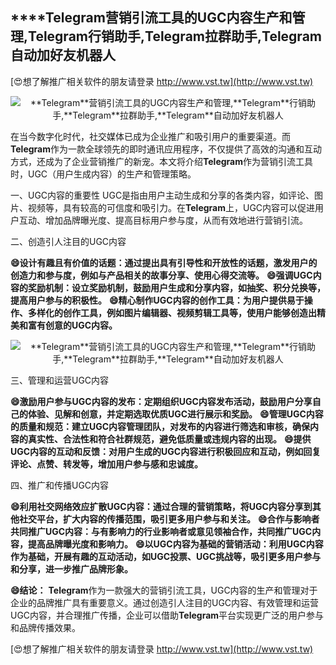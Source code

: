 ## ****Telegram**营销引流工具的UGC内容生产和管理,**Telegram**行销助手,**Telegram**拉群助手,**Telegram**自动加好友机器人**

[😍想了解推广相关软件的朋友请登录 http://www.vst.tw](http://www.vst.tw)

 <center><img src="https://vst.tw/MP4/tuiguang/png/6.png" alt="**Telegram**营销引流工具的UGC内容生产和管理,**Telegram**行销助手,**Telegram**拉群助手,**Telegram**自动加好友机器人"></center>

在当今数字化时代，社交媒体已成为企业推广和吸引用户的重要渠道。而**Telegram**作为一款全球领先的即时通讯应用程序，不仅提供了高效的沟通和互动方式，还成为了企业营销推广的新宠。本文将介绍**Telegram**作为营销引流工具时，UGC（用户生成内容）的生产和管理策略。

一、UGC内容的重要性
UGC是指由用户主动生成和分享的各类内容，如评论、图片、视频等，具有较高的可信度和吸引力。在**Telegram**上，UGC内容可以促进用户互动、增加品牌曝光度、提高目标用户参与度，从而有效地进行营销引流。

二、创造引人注目的UGC内容

**😄设计有趣且有价值的话题：通过提出具有引导性和开放性的话题，激发用户的创造力和参与度，例如与产品相关的故事分享、使用心得交流等。**
**😄强调UGC内容的奖励机制：设立奖励机制，鼓励用户生成和分享内容，如抽奖、积分兑换等，提高用户参与的积极性。**
**😄精心制作UGC内容的创作工具：为用户提供易于操作、多样化的创作工具，例如图片编辑器、视频剪辑工具等，使用户能够创造出精美和富有创意的UGC内容。**

 <center><img src="https://vst.tw/MP4/tuiguang/png/2.png" alt="**Telegram**营销引流工具的UGC内容生产和管理,**Telegram**行销助手,**Telegram**拉群助手,**Telegram**自动加好友机器人"></center>

三、管理和运营UGC内容

**😄激励用户参与UGC内容的发布：定期组织UGC内容发布活动，鼓励用户分享自己的体验、见解和创意，并定期选取优质UGC进行展示和奖励。**
**😄管理UGC内容的质量和规范：建立UGC内容管理团队，对发布的内容进行筛选和审核，确保内容的真实性、合法性和符合社群规范，避免低质量或违规内容的出现。**
**😄提供UGC内容的互动和反馈：对用户生成的UGC内容进行积极回应和互动，例如回复评论、点赞、转发等，增加用户参与感和忠诚度。**

四、推广和传播UGC内容

**😄利用社交网络效应扩散UGC内容：通过合理的营销策略，将UGC内容分享到其他社交平台，扩大内容的传播范围，吸引更多用户参与和关注。**
**😄合作与影响者共同推广UGC内容：与有影响力的行业影响者或意见领袖合作，共同推广UGC内容，提高品牌曝光度和影响力。**
**😄以UGC内容为基础的营销活动：利用UGC内容作为基础，开展有趣的互动活动，如UGC投票、UGC挑战等，吸引更多用户参与和分享，进一步推广品牌形象。**

**😄结论：**
**Telegram**作为一款强大的营销引流工具，UGC内容的生产和管理对于企业的品牌推广具有重要意义。通过创造引人注目的UGC内容、有效管理和运营UGC内容，并合理推广传播，企业可以借助**Telegram**平台实现更广泛的用户参与和品牌传播效果。

[😍想了解推广相关软件的朋友请登录 http://www.vst.tw](http://www.vst.tw)




